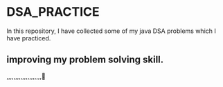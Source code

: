 # DSA_PRACTICE
In this repository, I have collected some of my java DSA problems which I have practiced.

## improving my problem solving skill.
,,,,,,,,,,,,,,,,,,,,🙂
